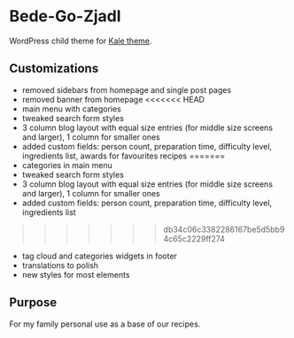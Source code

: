 # Bede-Go-Zjadl
WordPress child theme for [Kale theme](https://www.lyrathemes.com/kale/).

## Customizations
- removed sidebars from homepage and single post pages
- removed banner from homepage
<<<<<<< HEAD
- main menu with categories
- tweaked search form styles
- 3 column blog layout with equal size entries (for middle size screens and larger), 1 column for smaller ones
- added custom fields: person count, preparation time, difficulty level, ingredients list, awards for favourites recipes
=======
- categories in main menu
- tweaked search form styles
- 3 column blog layout with equal size entries (for middle size screens and larger), 1 column for smaller ones
- added custom fields: person count, preparation time, difficulty level, ingredients list
>>>>>>> db34c06c3382286167be5d5bb94c65c2229ff274
- tag cloud and categories widgets in footer
- translations to polish
- new styles for most elements

## Purpose
For my family personal use as a base of our recipes.

